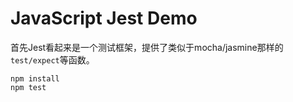JavaScript Jest Demo
====================

首先Jest看起来是一个测试框架，提供了类似于mocha/jasmine那样的`test/expect`等函数。

```
npm install
npm test
```
